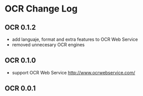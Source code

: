 # OCR Change Log
## OCR 0.1.2
  - add languaje, format and extra features to OCR Web Service
  - removed unnecesary OCR engines

## OCR 0.1.0
  - support OCR Web Service http://www.ocrwebservice.com/

## OCR 0.0.1
